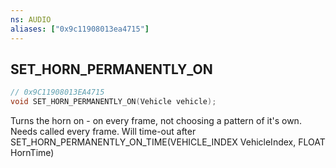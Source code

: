 ```yaml
---
ns: AUDIO
aliases: ["0x9c11908013ea4715"]
---
```

## SET_HORN_PERMANENTLY_ON

```c
// 0x9C11908013EA4715
void SET_HORN_PERMANENTLY_ON(Vehicle vehicle);
```

Turns the horn on - on every frame, not choosing a pattern of it's own. Needs called every frame. Will time-out after SET_HORN_PERMANENTLY_ON_TIME(VEHICLE_INDEX VehicleIndex, FLOAT HornTime)

